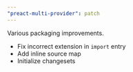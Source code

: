 ```yaml
---
"preact-multi-provider": patch
---
```


Various packaging improvements.

- Fix incorrect extension in `import` entry
- Add inline source map
- Initialize changesets
